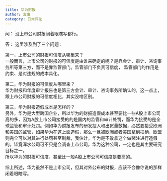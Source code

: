 ```yaml
---
title: 华为财报
author: 寓庸
category: 日常评论
---
```

问：
没上市公司财报闭着眼瞎写都行。

答：
这里涉及到了三个问题：  
  
第一，上市公司的财报可信度从哪里来？  
一般而言，上市公司的财报的可信度是由谁来确定的呢？是靠会计、审计、咨询事务所等第三方，而不是靠监管部门。监管部门不负责可信度， 监管部门的作用是约束、是对违规的成本具化。  
  
第二，华为财报的可信度从哪里来？  
华为财报和年度审计报告也是第三方会计、审计、咨询事务所确认的，这一点上，跟上市公司财报的可信度相比，其实没啥区别。  
  
第三，华为财报造假成本是怎样的？  
另外，华为是大型跨国企业，所以华为的财报造假成本甚至要比一些A股上市公司高的多，因为A股上市公司接受的的是国内的监管和审计处罚，而华为接受的是全球监管和审计处罚。例如华为财报发布的研发投入和出货量数据，必然要接受欧洲和美国的监管，如果华为在这上面造假，那么一旦被欧洲或者美国拿到把柄，欧盟则完全可以对其进行处罚甚至制裁，我估计，华为是不敢拿这个做赌注进行造假的。毕竟浑水公司可不只是会调查上市公司，华为这种公司，一定也是其主要研究目标之一。  
所以华为的财报可信度，甚至比一般A股上市公司可信度是要高的。  
  
综上所述，华为虽然不是上市公司，但其对外公布的财报，应该不会像你说的那样闭着眼瞎写。